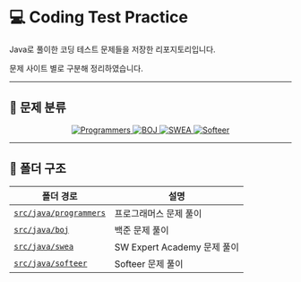 # 💻 Coding Test Practice

Java로 풀이한 코딩 테스트 문제들을 저장한 리포지토리입니다.

문제 사이트 별로 구분해 정리하였습니다.

---

## 📂 문제 분류

<p align="center">
  <a href="./src/main/java/programmers">
    <img src="https://img.shields.io/badge/Programmers-5F9EA0?style=for-the-badge&logo=naver&logoColor=white" alt="Programmers" />
  </a>
  <a href="./src/main/java/boj">
    <img src="https://img.shields.io/badge/BOJ-4169E1?style=for-the-badge&logo=data&logoColor=white" alt="BOJ" />
  </a>
  <a href="./src/main/java/swea">
    <img src="https://img.shields.io/badge/SWEA-FF6347?style=for-the-badge&logo=xml&logoColor=white" alt="SWEA" />
  </a>
  <a href="./src/main/java/softeer">
    <img src="https://img.shields.io/badge/Softeer-2E8B57?style=for-the-badge&logo=hyundai&logoColor=white" alt="Softeer" />
  </a>
</p>

---

## 📁 폴더 구조

| 폴더 경로 | 설명 |
|-----------|------|
| [`src/java/programmers`](./src/main/java/programmers) | 프로그래머스 문제 풀이 |
| [`src/java/boj`](./src/main/java/boj)               | 백준 문제 풀이 |
| [`src/java/swea`](./src/main/java/swea)             | SW Expert Academy 문제 풀이 |
| [`src/java/softeer`](./src/main/java/softeer)       | Softeer 문제 풀이 

